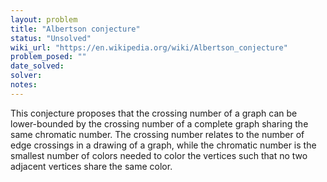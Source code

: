 ```yaml
---
layout: problem
title: "Albertson conjecture"
status: "Unsolved"
wiki_url: "https://en.wikipedia.org/wiki/Albertson_conjecture"
problem_posed: ""
date_solved:
solver:
notes:
---
```

This conjecture proposes that the crossing number of a graph can be lower-bounded by the crossing number of a complete graph sharing the same chromatic number. The crossing number relates to the number of edge crossings in a drawing of a graph, while the chromatic number is the smallest number of colors needed to color the vertices such that no two adjacent vertices share the same color.